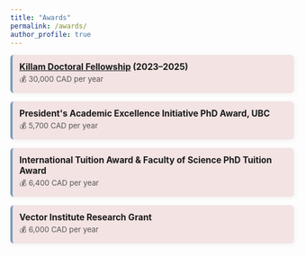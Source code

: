 ```yaml
---
title: "Awards"
permalink: /awards/
author_profile: true
---
```


<style>
  .awards-grid {
    display: flex;
    flex-direction: column;
    gap: 15px;
  }

  .award-item {
    padding: 12px;
    border-left: 4px solid #789DBC;
    background: #f3e3e3;
    border-radius: 6px;
    box-shadow: 2px 2px 10px rgba(0, 0, 0, 0.05);
  }

  .award-item strong {
    font-size: 1.1em;
  }

  .award-item span {
    display: block;
    font-size: 0.95em;
    color: #555;
    margin-top: 3px;
  }
</style>


<div class="awards-grid">
  <div class="award-item">
    <strong><a href="https://www.grad.ubc.ca/awards/killam-doctoral-scholarships">Killam Doctoral Fellowship</a> (2023–2025)</strong>  
    <span>💰 30,000 CAD per year</span>
  </div>

  <div class="award-item">
    <strong>President's Academic Excellence Initiative PhD Award, UBC</strong>  
    <span>💰 5,700 CAD per year</span>
  </div>

  <div class="award-item">
    <strong>International Tuition Award & Faculty of Science PhD Tuition Award</strong>  
    <span>💰 6,400 CAD per year</span>
  </div>

  <div class="award-item">
    <strong>Vector Institute Research Grant</strong>  
    <span>💰 6,000 CAD per year</span>
  </div>
</div>
